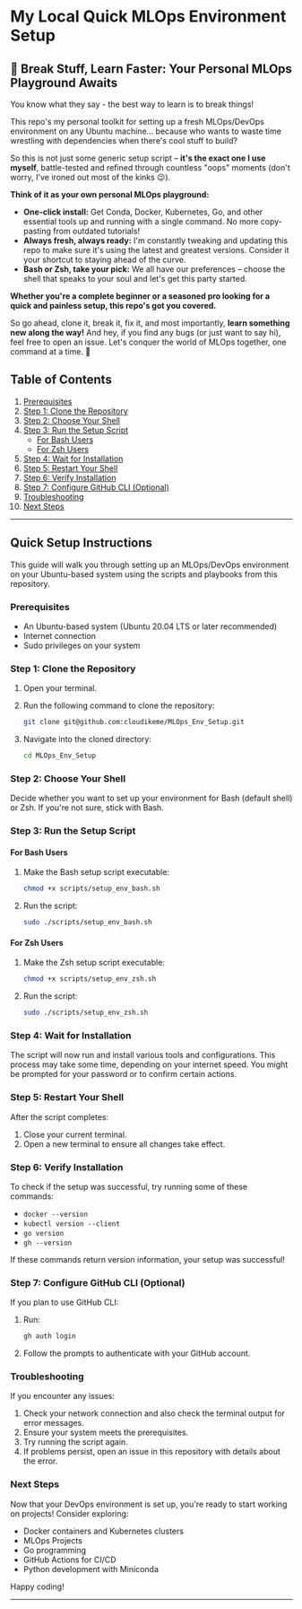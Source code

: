 # My Local Quick MLOps Environment Setup

## 🔨 Break Stuff, Learn Faster: Your Personal MLOps Playground Awaits

You know what they say - the best way to learn is to break things!  

This repo's my personal toolkit for setting up a fresh MLOps/DevOps environment on any Ubuntu machine... because who wants to waste time wrestling with dependencies when there's cool stuff to build?  

So this is not just some generic setup script – **it's the exact one I use myself**, battle-tested and refined through countless "oops" moments (don't worry, I've ironed out most of the kinks 😉).  

**Think of it as your own personal MLOps playground:**

- **One-click install:**  Get Conda, Docker, Kubernetes, Go, and other essential tools up and running with a single command. No more copy-pasting from outdated tutorials!
- **Always fresh, always ready:** I'm constantly tweaking and updating this repo to make sure it's using the latest and greatest versions. Consider it your shortcut to staying ahead of the curve.
- **Bash or Zsh, take your pick:**  We all have our preferences – choose the shell that speaks to your soul and let's get this party started.

**Whether you're a complete beginner or a seasoned pro looking for a quick and painless setup, this repo's got you covered.**  

So go ahead, clone it, break it, fix it, and most importantly, **learn something new along the way!**  And hey, if you find any bugs (or just want to say hi), feel free to open an issue. Let's conquer the world of MLOps together, one command at a time. 💪

## Table of Contents

1. [Prerequisites](#prerequisites)
2. [Step 1: Clone the Repository](#step-1-clone-the-repository)
3. [Step 2: Choose Your Shell](#step-2-choose-your-shell)
4. [Step 3: Run the Setup Script](#step-3-run-the-setup-script)
    - [For Bash Users](#for-bash-users)
    - [For Zsh Users](#for-zsh-users)
5. [Step 4: Wait for Installation](#step-4-wait-for-installation)
6. [Step 5: Restart Your Shell](#step-5-restart-your-shell)
7. [Step 6: Verify Installation](#step-6-verify-installation)
8. [Step 7: Configure GitHub CLI (Optional)](#step-7-configure-github-cli-optional)
9. [Troubleshooting](#troubleshooting)
10. [Next Steps](#next-steps)

---

## Quick Setup Instructions

This guide will walk you through setting up an MLOps/DevOps environment on your Ubuntu-based system using the scripts and playbooks from this repository.

### Prerequisites

- An Ubuntu-based system (Ubuntu 20.04 LTS or later recommended)
- Internet connection
- Sudo privileges on your system

### Step 1: Clone the Repository

1. Open your terminal.
2. Run the following command to clone the repository:

   ```bash
   git clone git@github.com:cloudikeme/MLOps_Env_Setup.git
   ```

3. Navigate into the cloned directory:

   ```bash
   cd MLOps_Env_Setup
   ```

### Step 2: Choose Your Shell

Decide whether you want to set up your environment for Bash (default shell) or Zsh. If you're not sure, stick with Bash.

### Step 3: Run the Setup Script

#### For Bash Users

1. Make the Bash setup script executable:

   ```bash
   chmod +x scripts/setup_env_bash.sh
   ```

2. Run the script:

   ```bash
   sudo ./scripts/setup_env_bash.sh
   ```

#### For Zsh Users

1. Make the Zsh setup script executable:

   ```bash
   chmod +x scripts/setup_env_zsh.sh
   ```

2. Run the script:

   ```bash
   sudo ./scripts/setup_env_zsh.sh
   ```

### Step 4: Wait for Installation

The script will now run and install various tools and configurations. This process may take some time, depending on your internet speed. You might be prompted for your password or to confirm certain actions.

### Step 5: Restart Your Shell

After the script completes:

1. Close your current terminal.
2. Open a new terminal to ensure all changes take effect.

### Step 6: Verify Installation

To check if the setup was successful, try running some of these commands:

- `docker --version`
- `kubectl version --client`
- `go version`
- `gh --version`

If these commands return version information, your setup was successful!

### Step 7: Configure GitHub CLI (Optional)

If you plan to use GitHub CLI:

1. Run:

   ```bash
   gh auth login
   ```

2. Follow the prompts to authenticate with your GitHub account.

### Troubleshooting

If you encounter any issues:

1. Check your network connection and also check the terminal output for error messages.
2. Ensure your system meets the prerequisites.
3. Try running the script again.
4. If problems persist, open an issue in this repository with details about the error.

### Next Steps

Now that your DevOps environment is set up, you're ready to start working on projects! Consider exploring:

- Docker containers and Kubernetes clusters
- MLOps Projects
- Go programming
- GitHub Actions for CI/CD
- Python development with Miniconda

Happy coding!

---